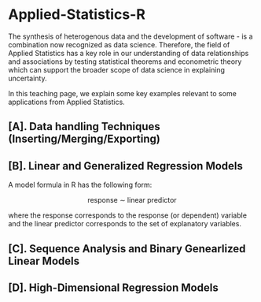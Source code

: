 # Applied-Statistics-R

The synthesis of heterogenous data and the development of software - is a combination now recognized as data science. Therefore, the field of Applied Statistics has a key role in our understanding of data relationships and associations by testing statistical theorems and econometric theory which can support the broader scope of data science in explaining uncertainty. 

In this teaching page, we explain some key examples relevant to some applications from Applied Statistics. 

## [A]. Data handling Techniques (Inserting/Merging/Exporting)




## [B]. Linear and Generalized Regression Models

A model formula in R has the following form:

$$ \mathsf{response} \ \sim \ \mathsf{linear} \ \mathsf{predictor}$$ 

where the response corresponds to the response (or dependent) variable and the linear predictor corresponds to the set of explanatory variables. 


## [C]. Sequence Analysis and Binary Genearlized Linear Models


## [D]. High-Dimensional Regression Models
